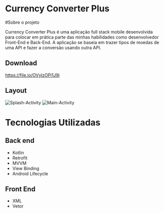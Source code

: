 # Currency Converter Plus

#Sobre o projeto

Currency Converter Plus é uma aplicação full stack mobile desenvolvida para colocar em prática parte das minhas habilidades como desenvolvedor Front-End e Back-End.
A aplicação se baseia em trazer tipos de moedas de uma API e fazer a conversão usando outra API.

## Download
https://file.io/OVylzOPi1J9i

## Layout
![Splash-Activity](https://user-images.githubusercontent.com/83928227/206010725-70600b2c-9bd5-4764-bed3-37137786ccc0.png)
![Main-Activity](https://user-images.githubusercontent.com/83928227/206011066-412d755a-38aa-4def-a6e7-b15074e5dbec.png)

# Tecnologias Utilizadas
## Back end
- Kotlin
- Retrofit
- MVVM
- View Binding
- Android Lifecycle

## Front End
- XML
- Vetor
